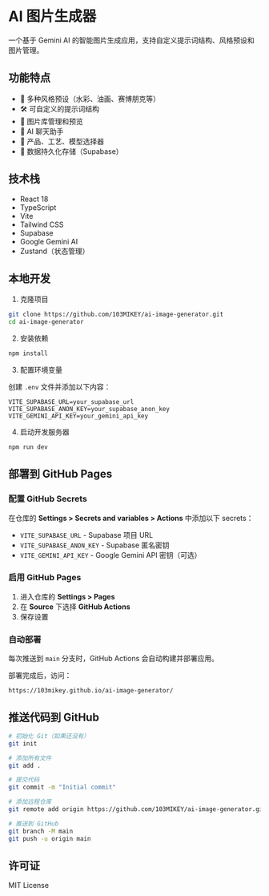 # AI 图片生成器

一个基于 Gemini AI 的智能图片生成应用，支持自定义提示词结构、风格预设和图片管理。

## 功能特点

- 🎨 多种风格预设（水彩、油画、赛博朋克等）
- 🛠️ 可自定义的提示词结构
- 📸 图片库管理和预览
- 💬 AI 聊天助手
- 🎯 产品、工艺、模型选择器
- 💾 数据持久化存储（Supabase）

## 技术栈

- React 18
- TypeScript
- Vite
- Tailwind CSS
- Supabase
- Google Gemini AI
- Zustand（状态管理）

## 本地开发

1. 克隆项目
```bash
git clone https://github.com/103MIKEY/ai-image-generator.git
cd ai-image-generator
```

2. 安装依赖
```bash
npm install
```

3. 配置环境变量

创建 `.env` 文件并添加以下内容：
```
VITE_SUPABASE_URL=your_supabase_url
VITE_SUPABASE_ANON_KEY=your_supabase_anon_key
VITE_GEMINI_API_KEY=your_gemini_api_key
```

4. 启动开发服务器
```bash
npm run dev
```

## 部署到 GitHub Pages

### 配置 GitHub Secrets

在仓库的 **Settings > Secrets and variables > Actions** 中添加以下 secrets：

- `VITE_SUPABASE_URL` - Supabase 项目 URL
- `VITE_SUPABASE_ANON_KEY` - Supabase 匿名密钥
- `VITE_GEMINI_API_KEY` - Google Gemini API 密钥（可选）

### 启用 GitHub Pages

1. 进入仓库的 **Settings > Pages**
2. 在 **Source** 下选择 **GitHub Actions**
3. 保存设置

### 自动部署

每次推送到 `main` 分支时，GitHub Actions 会自动构建并部署应用。

部署完成后，访问：
```
https://103mikey.github.io/ai-image-generator/
```

## 推送代码到 GitHub

```bash
# 初始化 Git（如果还没有）
git init

# 添加所有文件
git add .

# 提交代码
git commit -m "Initial commit"

# 添加远程仓库
git remote add origin https://github.com/103MIKEY/ai-image-generator.git

# 推送到 GitHub
git branch -M main
git push -u origin main
```

## 许可证

MIT License
